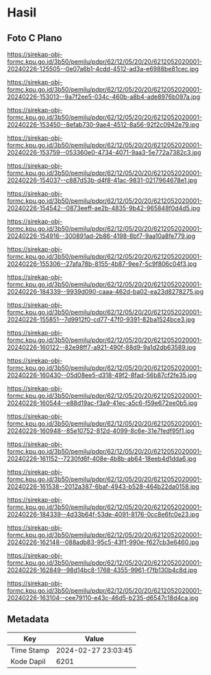 # Hasil

## Foto C Plano

https://sirekap-obj-formc.kpu.go.id/3b50/pemilu/pdpr/62/12/05/20/20/6212052020001-20240226-125505--0e07a6b1-4cdd-4512-ad3a-e6988be81cec.jpg

https://sirekap-obj-formc.kpu.go.id/3b50/pemilu/pdpr/62/12/05/20/20/6212052020001-20240226-153013--9a7f2ee5-034c-460b-a8b4-ade8976b097a.jpg

https://sirekap-obj-formc.kpu.go.id/3b50/pemilu/pdpr/62/12/05/20/20/6212052020001-20240226-153450--8efab730-9ae4-4512-8a56-92f2c0942e79.jpg

https://sirekap-obj-formc.kpu.go.id/3b50/pemilu/pdpr/62/12/05/20/20/6212052020001-20240226-153759--053360e0-4734-4071-9aa3-5e772a7382c3.jpg

https://sirekap-obj-formc.kpu.go.id/3b50/pemilu/pdpr/62/12/05/20/20/6212052020001-20240226-154037--c887d53b-d4f8-41ac-9831-0217964678e1.jpg

https://sirekap-obj-formc.kpu.go.id/3b50/pemilu/pdpr/62/12/05/20/20/6212052020001-20240226-154542--0873eeff-ae2b-4835-9b42-965848f0d4d5.jpg

https://sirekap-obj-formc.kpu.go.id/3b50/pemilu/pdpr/62/12/05/20/20/6212052020001-20240226-154916--300891ad-2b86-4198-8bf7-9aa10a8fe779.jpg

https://sirekap-obj-formc.kpu.go.id/3b50/pemilu/pdpr/62/12/05/20/20/6212052020001-20240226-155306--27afa78b-8155-4b87-9ee7-5c9f806c04f3.jpg

https://sirekap-obj-formc.kpu.go.id/3b50/pemilu/pdpr/62/12/05/20/20/6212052020001-20240226-184339--9939d090-caaa-462d-ba02-ea23d8278275.jpg

https://sirekap-obj-formc.kpu.go.id/3b50/pemilu/pdpr/62/12/05/20/20/6212052020001-20240226-155851--7d9912f0-cd77-47f0-9391-82ba1524bce3.jpg

https://sirekap-obj-formc.kpu.go.id/3b50/pemilu/pdpr/62/12/05/20/20/6212052020001-20240226-160122--82e98ff7-a921-490f-88d9-9a1d2db63589.jpg

https://sirekap-obj-formc.kpu.go.id/3b50/pemilu/pdpr/62/12/05/20/20/6212052020001-20240226-160430--05d08ee5-d318-49f2-8fad-56b87cf2fe35.jpg

https://sirekap-obj-formc.kpu.go.id/3b50/pemilu/pdpr/62/12/05/20/20/6212052020001-20240226-160544--e88d19ac-f3a9-41ec-a5c6-f59e672ee0b5.jpg

https://sirekap-obj-formc.kpu.go.id/3b50/pemilu/pdpr/62/12/05/20/20/6212052020001-20240226-160948--85e10752-812d-4099-8c6e-31e7fedf95f1.jpg

https://sirekap-obj-formc.kpu.go.id/3b50/pemilu/pdpr/62/12/05/20/20/6212052020001-20240226-161152--7230fd6f-408e-4b8b-ab64-18eeb4d1dda6.jpg

https://sirekap-obj-formc.kpu.go.id/3b50/pemilu/pdpr/62/12/05/20/20/6212052020001-20240226-161538--2012a387-6baf-4943-b528-464b22da0158.jpg

https://sirekap-obj-formc.kpu.go.id/3b50/pemilu/pdpr/62/12/05/20/20/6212052020001-20240226-184339--4d33b64f-53de-4091-8176-0cc8e6fc0e23.jpg

https://sirekap-obj-formc.kpu.go.id/3b50/pemilu/pdpr/62/12/05/20/20/6212052020001-20240226-162148--088adb83-95c5-43f1-990e-f627cb3e6460.jpg

https://sirekap-obj-formc.kpu.go.id/3b50/pemilu/pdpr/62/12/05/20/20/6212052020001-20240226-162849--98d14bc8-1768-4355-9961-f7fb130b4c8d.jpg

https://sirekap-obj-formc.kpu.go.id/3b50/pemilu/pdpr/62/12/05/20/20/6212052020001-20240226-163104--cee79110-e43c-46d5-b235-d6547c18d4ca.jpg


## Metadata

| Key        | Value               |
| ---------- | ------------------- |
| Time Stamp | 2024-02-27 23:03:45 |
| Kode Dapil | 6201                |



